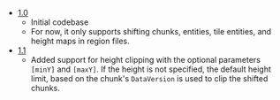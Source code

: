 - [1.0](https://github.com/DavixDevelop/WorldShifter/releases/tag/1.0)
    - Initial codebase
    - For now, it only supports shifting chunks, entities, tile entities, and height maps in region files.
- [1.1](https://github.com/DavixDevelop/WorldShifter/releases/tag/1.1)
    - Added support for height clipping with the optional parameters `[minY]` and `[maxY]`. If the height is not specified, the default height limit, based on the chunk's `DataVersion` is used to clip the shifted chunks. 
